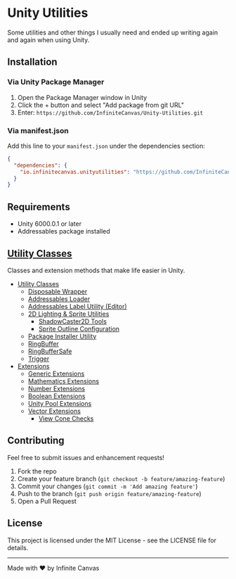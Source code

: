 # Unity Utilities

Some utilities and other things I usually need and ended up writing again and again when using Unity.

## Installation

### Via Unity Package Manager
1. Open the Package Manager window in Unity
2. Click the + button and select "Add package from git URL"
3. Enter: `https://github.com/InfiniteCanvas/Unity-Utilities.git`

### Via manifest.json
Add this line to your `manifest.json` under the dependencies section:
```json
{
  "dependencies": {
    "io.infinitecanvas.unityutilities": "https://github.com/InfiniteCanvas/Unity-Utilities.git"
  }
}
```

## Requirements

- Unity 6000.0.1 or later
- Addressables package installed

## [Utility Classes](./Utilities/README.md)

Classes and extension methods that make life easier in Unity.

- [Utility Classes](./Utilities/README.md#utility-classes)
    - [Disposable Wrapper](./Utilities/README.md#disposable-wrapper)
    - [Addressables Loader](./Utilities/README.md#addressables-loader)
    - [Addressables Label Utility (Editor)](./Utilities/README.md#addressables-label-utility-editor)
    - [2D Lighting \& Sprite Utilities](./Utilities/README.md#2d-lighting--sprite-utilities)
        - [ShadowCaster2D Tools](./Utilities/README.md#shadowcaster2d-tools)
        - [Sprite Outline Configuration](./Utilities/README.md#sprite-outline-configuration)
    - [Package Installer Utility](./Utilities/README.md#package-installer-utility)
    - [RingBuffer](./Utilities/README.md#ringbuffer)
    - [RingBufferSafe](./Utilities/README.md#ringbuffersafe)
    - [Trigger](./Utilities/README.md#trigger)
- [Extensions](./Utilities/README.md#extensions)
    - [Generic Extensions](./Utilities/README.md#generic-extensions)
    - [Mathematics Extensions](./Utilities/README.md#mathematics-extensions)
    - [Number Extensions](./Utilities/README.md#number-extensions)
    - [Boolean Extensions](./Utilities/README.md#boolean-extensions)
    - [Unity Pool Extensions](./Utilities/README.md#unity-pool-extensions)
    - [Vector Extensions](./Utilities/README.md#vector-extensions)
        - [View Cone Checks](./Utilities/README.md#view-cone-checks)

## Contributing

Feel free to submit issues and enhancement requests!

1. Fork the repo
2. Create your feature branch (`git checkout -b feature/amazing-feature`)
3. Commit your changes (`git commit -m 'Add amazing feature'`)
4. Push to the branch (`git push origin feature/amazing-feature`)
5. Open a Pull Request

## License

This project is licensed under the MIT License - see the LICENSE file for details.

---

Made with ❤️ by Infinite Canvas